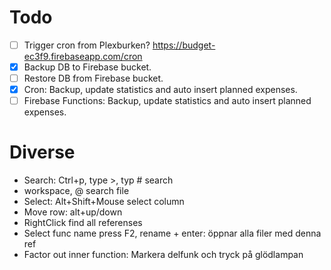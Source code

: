 # Todo
* [ ] Trigger cron from Plexburken? https://budget-ec3f9.firebaseapp.com/cron
* [x] Backup DB to Firebase bucket.
* [ ] Restore DB from Firebase bucket.
* [x] Cron: Backup, update statistics and auto insert planned expenses.
* [ ] Firebase Functions: Backup, update statistics and auto insert planned expenses.

# Diverse
* Search: Ctrl+p, type >, typ # search
* workspace, @ search file
* Select: Alt+Shift+Mouse select column
* Move row: alt+up/down
* RightClick find all referenses
* Select func name press F2, rename + enter: öppnar alla filer med denna ref
* Factor out inner function: Markera delfunk och tryck på glödlampan
